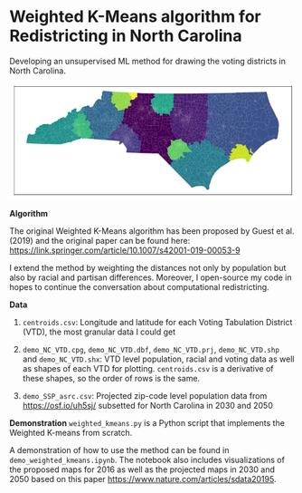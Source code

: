 # Weighted K-Means algorithm for Redistricting in North Carolina

Developing an unsupervised ML method for drawing the voting districts in North Carolina. 

![](images/map.png)

**Algorithm**

The original Weighted K-Means algorithm has been proposed by Guest et al. (2019) and the original paper can be found here: https://link.springer.com/article/10.1007/s42001-019-00053-9

I extend the method by weighting the distances not only by population but also by racial and partisan differences. Moreover, I open-source my code in hopes to continue the conversation about computational redistricting. 


**Data**

1. `centroids.csv`: Longitude and latitude for each Voting Tabulation District (VTD), the most granular data I could get
 
2. `demo_NC_VTD.cpg`, `demo_NC_VTD.dbf`, `demo_NC_VTD.prj`, `demo_NC_VTD.shp` and `demo_NC_VTD.shx`: VTD level population, racial and voting data as well as shapes of each VTD for plotting. `centroids.csv` is a derivative of these shapes, so the order of rows is the same. 
 
3. `demo_SSP_asrc.csv`: Projected zip-code level population data from https://osf.io/uh5sj/ subsetted for North Carolina in 2030 and 2050

**Demonstration**
`weighted_kmeans.py` is a Python script that implements the Weighted K-means from scratch.

A demonstration of how to use the method can be found in `demo_weighted_kmeans.ipynb`. The notebook also includes visualizations of the proposed maps for 2016 as well as the projected maps in 2030 and 2050 based on this paper https://www.nature.com/articles/sdata20195. 
